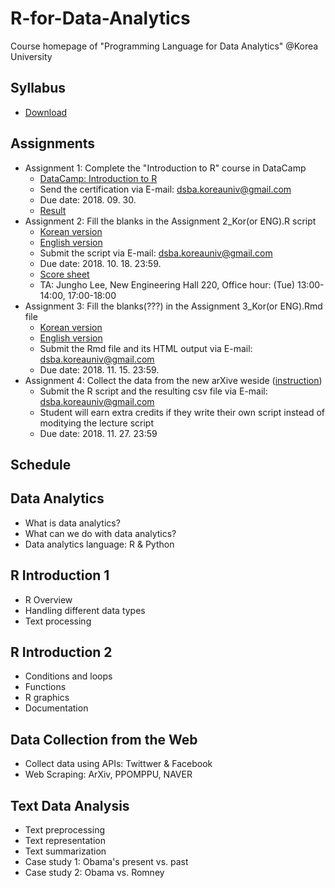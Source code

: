 # R-for-Data-Analytics
Course homepage of "Programming Language for Data Analytics" @Korea University

## Syllabus
* [Download](https://www.dropbox.com/s/7fn951nnsk6sn2n/2018_2_Programming%20Language%20for%20Data%20Analytics.pdf?dl=0)

## Assignments
* Assignment 1: Complete the "Introduction to R" course in DataCamp
  * [DataCamp: Introduction to R](https://www.datacamp.com/courses/free-introduction-to-r)
  * Send the certification via E-mail: dsba.koreauniv@gmail.com
  * Due date: 2018. 09. 30.
  * [Result](https://www.dropbox.com/s/ron2alwi192di5e/Assignment%201_Result.pdf?dl=0)
* Assignment 2: Fill the blanks in the Assignment 2_Kor(or ENG).R script
  * [Korean version](https://github.com/pilsung-kang/R-for-Data-Analytics/blob/master/02%20Introduction%20to%20R_Part%201/Assignment%202/Assignment2_Questions_Kor.R)
  * [English version](https://github.com/pilsung-kang/R-for-Data-Analytics/blob/master/02%20Introduction%20to%20R_Part%201/Assignment%202/Assignment2_Questions_Eng.R)
  * Submit the script via E-mail: dsba.koreauniv@gmail.com
  * Due date: 2018. 10. 18. 23:59.
  * [Score sheet](https://www.dropbox.com/s/se8iloibo9guxl1/2018_2_Scores_A2.xlsx?dl=0)
  * TA: Jungho Lee, New Engineering Hall 220, Office hour: (Tue) 13:00-14:00, 17:00-18:00
* Assignment 3: Fill the blanks(???) in the Assignment 3_Kor(or ENG).Rmd file
  * [Korean version](https://github.com/pilsung-kang/R-for-Data-Analytics/blob/master/03%20Introduction%20to%20R_Part%202/Assignment%203/Assignment%203_Questions_Kor.Rmd)
  * [English version](https://github.com/pilsung-kang/R-for-Data-Analytics/blob/master/03%20Introduction%20to%20R_Part%202/Assignment%203/Assignment%203_Questions_Eng.Rmd)
  * Submit the Rmd file and its HTML output via E-mail: dsba.koreauniv@gmail.com
  * Due date: 2018. 11. 15. 23:59.
* Assignment 4: Collect the data from the new arXive weside ([instruction](https://github.com/pilsung-kang/R-for-Data-Analytics/blob/master/04%20Data%20Collection%20from%20the%20Web/Assignment%204/Assignment%204.pdf))
  * Submit the R script and the resulting csv file via E-mail: dsba.koreauniv@gmail.com
  * Student will earn extra credits if they write their own script instead of moditying the lecture script
  * Due date: 2018. 11. 27. 23:59

## Schedule

## Data Analytics
* What is data analytics?
* What can we do with data analytics?
* Data analytics language: R & Python
  
## R Introduction 1
* R Overview
* Handling different data types
* Text processing
  
## R Introduction 2
* Conditions and loops
* Functions
* R graphics
* Documentation

## Data Collection from the Web
* Collect data using APIs: Twittwer & Facebook
* Web Scraping: ArXiv, PPOMPPU, NAVER

## Text Data Analysis
* Text preprocessing
* Text representation
* Text summarization
* Case study 1: Obama's present vs. past
* Case study 2: Obama vs. Romney
